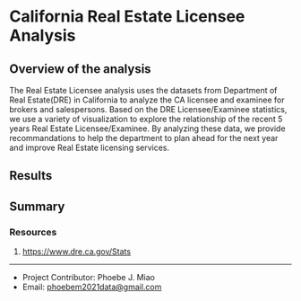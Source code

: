 # California Real Estate Licensee Analysis

## Overview of the analysis
The Real Estate Licensee analysis uses the datasets from Department of Real Estate(DRE) in California to analyze the CA licensee and examinee for brokers and salespersons. Based on the DRE Licensee/Examinee statistics, we use a variety of visualization to explore the relationship of the recent 5 years Real Estate Licensee/Examinee. By analyzing these data, we provide recommandations to help the department to plan ahead for the next year and improve Real Estate licensing services.

## Results

## Summary


### Resources
1. https://www.dre.ca.gov/Stats

_______________________________________________________________________________________________________________________________________________________________

- Project Contributor: Phoebe J. Miao
- Email: phoebem2021data@gmail.com
